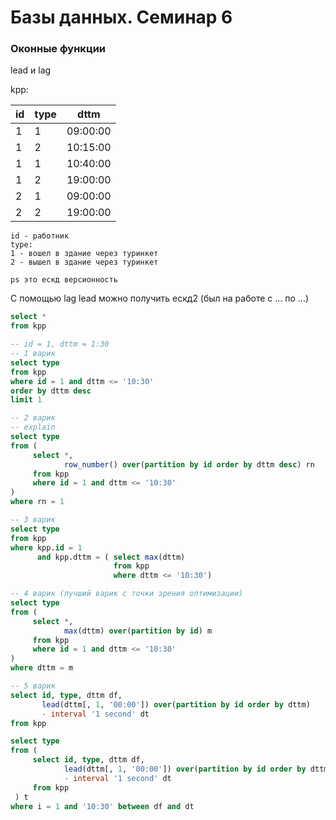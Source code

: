 # Базы данных. Семинар 6

### Оконные функции
lead и lag

kpp:

|id|type|dttm|
|---|---|---|
|1|1|09:00:00|
|1|2|10:15:00|
|1|1|10:40:00|
|1|2|19:00:00|
|2|1|09:00:00|
|2|2|19:00:00|

```
id - работник
type:
1 - вошел в здание через туринкет
2 - вышел в здание через туринкет

ps это ескд версионность
```

С помощью lag lead можно получить ескд2 (был на работе с ... по ...)
```sql
select *
from kpp

-- id = 1, dttm = 1:30
-- 1 варик
select type
from kpp
where id = 1 and dttm <= '10:30'
order by dttm desc
limit 1

-- 2 варик
-- explain
select type
from (
     select *,
            row_number() over(partition by id order by dttm desc) rn
     from kpp
     where id = 1 and dttm <= '10:30'
)
where rn = 1

-- 3 варик
select type
from kpp
where kpp.id = 1
      and kpp.dttm = ( select max(dttm)
                       from kpp
                       where dttm <= '10:30') 

-- 4 варик (лучший варик с точки зрения оптимизации)
select type
from (
     select *,
            max(dttm) over(partition by id) m
     from kpp
     where id = 1 and dttm <= '10:30'
)
where dttm = m

-- 5 варик
select id, type, dttm df,
       lead(dttm[, 1, '00:00']) over(partition by id order by dttm)
       - interval '1 second' dt
from kpp

select type
from (
     select id, type, dttm df,
            lead(dttm[, 1, '00:00']) over(partition by id order by dttm)
            - interval '1 second' dt
     from kpp
 ) t
where i = 1 and '10:30' between df and dt
```